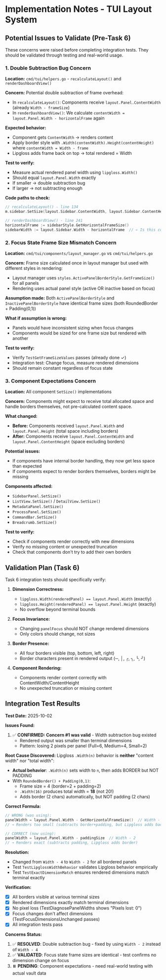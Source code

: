 # Implementation Notes - TUI Layout System

## Potential Issues to Validate (Pre-Task 6)

These concerns were raised before completing integration tests. They should be validated through testing and real-world usage.

### 1. Double Subtraction Bug Concern

**Location:** `cmd/tui/helpers.go` - `recalculateLayout()` and `renderDashboardView()`

**Concern:** Potential double subtraction of frame overhead:
- In `recalculateLayout()`: Components receive `layout.Panel.ContentWidth` (already `Width - frameSize`)
- In `renderDashboardView()`: We calculate `contentWidth = layout.Panel.Width - horizontalFrame` again

**Expected behavior:**
- Component gets `ContentWidth` → renders content
- Apply border style with `.Width(contentWidth).Height(contentHeight)` where `contentWidth = Width - frame`
- Lipgloss adds frame back on top → total rendered = Width

**Test to verify:**
- Measure actual rendered panel width using `lipgloss.Width()`
- Should equal `layout.Panel.Width` exactly
- If smaller → double subtraction bug
- If larger → not subtracting enough

**Code paths to check:**
```go
// recalculateLayout() - line 134
m.sidebar.SetSize(layout.Sidebar.ContentWidth, layout.Sidebar.ContentHeight)

// renderDashboardView() - line 241
horizontalFrame := sidebarStyle.GetHorizontalFrameSize()
sidebarWidth := layout.Sidebar.Width - horizontalFrame  // ← Is this correct?
```

### 2. Focus State Frame Size Mismatch Concern

**Location:** `cmd/tui/components/layout_manager.go` vs `cmd/tui/helpers.go`

**Concern:** Frame size calculated once in layout manager but used with different styles in rendering:
- Layout manager uses `styles.ActivePanelBorderStyle.GetFrameSize()` for all panels
- Rendering uses actual panel style (active OR inactive based on focus)

**Assumption made:** Both `ActivePanelBorderStyle` and `InactivePanelBorderStyle` have identical frame sizes (both RoundedBorder + Padding(0,1))

**What if assumption is wrong:**
- Panels would have inconsistent sizing when focus changes
- Components would be sized for one frame size but rendered with another

**Test to verify:**
- Verify `TestGetFrameSizeValues` passes (already done ✓)
- Integration test: Change focus, measure rendered dimensions
- Should remain constant regardless of focus state

### 3. Component Expectations Concern

**Location:** All component `SetSize()` implementations

**Concern:** Components might expect to receive total allocated space and handle borders themselves, not pre-calculated content space.

**What changed:**
- **Before:** Components received `layout.Panel.Width` and `layout.Panel.Height` (total space including borders)
- **After:** Components receive `layout.Panel.ContentWidth` and `layout.Panel.ContentHeight` (space excluding borders)

**Potential issues:**
- If components have internal border handling, they now get less space than expected
- If components expect to render borders themselves, borders might be missing

**Components affected:**
- `SidebarPanel.SetSize()`
- `ListView.SetSize()` / `DetailView.SetSize()`
- `MetadataPanel.SetSize()`
- `ProcessPanel.SetSize()`
- `CommandBar.SetSize()`
- `Breadcrumb.SetSize()`

**Test to verify:**
- Check if components render correctly with new dimensions
- Verify no missing content or unexpected truncation
- Check that components don't try to add their own borders

## Validation Plan (Task 6)

Task 6 integration tests should specifically verify:

1. **Dimension Correctness:**
   - `lipgloss.Width(renderedPanel) == layout.Panel.Width` (exactly)
   - `lipgloss.Height(renderedPanel) == layout.Panel.Height` (exactly)
   - No overflow beyond terminal bounds

2. **Focus Invariance:**
   - Changing `panelFocus` should NOT change rendered dimensions
   - Only colors should change, not sizes

3. **Border Presence:**
   - All four borders visible (top, bottom, left, right)
   - Border characters present in rendered output (─, │, ╭, ╮, ╰, ╯)

4. **Component Rendering:**
   - Components render content correctly with ContentWidth/ContentHeight
   - No unexpected truncation or missing content

## Integration Test Results

**Test Date:** 2025-10-02

**Issues Found:**
1. ✅ **CONFIRMED: Concern #1 was valid** - Width subtraction bug existed
   - Rendered output was smaller than terminal dimensions
   - Pattern: losing 2 pixels per panel (Full=6, Medium=4, Small=2)

**Root Cause Discovered:**
Lipgloss `.Width(n)` behavior is **neither** "content width" nor "total width":
- **Actual behavior**: `.Width(n)` sets width to `n`, then adds BORDER but NOT PADDING
- With `RoundedBorder() + Padding(0,1)`:
  - Frame size = 4 (border=2 + padding=2)
  - `.Width(16)` produces total width = **18** (not 20!)
  - Adds border (2 chars) automatically, but NOT padding (2 chars)

**Correct Formula:**
```go
// WRONG (was using):
panelWidth = layout.Panel.Width - GetHorizontalFrameSize()  // Width - 4
// → Renders too small (subtracts border+padding, but Lipgloss adds back only border)

// CORRECT (now using):
panelWidth = layout.Panel.Width - paddingSize  // Width - 2
// → Renders exact (subtracts padding, Lipgloss adds border)
```

**Resolution:**
- Changed from `Width - 4` to `Width - 2` for all bordered panels
- Test `TestLipglossWidthBehavior` validates Lipgloss behavior empirically
- Test `TestExactDimensionMatch` ensures rendered dimensions match terminal exactly

**Verification:**
- [x] All borders visible at various terminal sizes
- [x] Rendered dimensions exactly match terminal dimensions
- [x] No pixel loss (TestDiagnosePanelWidths shows "Pixels lost: 0")
- [x] Focus changes don't affect dimensions (TestFocusDimensionsUnchanged passes)
- [x] All integration tests pass

**Concerns Status:**
1. ✅ **RESOLVED**: Double subtraction bug - fixed by using `Width - 2` instead of `Width - 4`
2. ✅ **VALIDATED**: Focus state frame sizes are identical - test confirms no dimension change on focus
3. ⏸️ **PENDING**: Component expectations - need real-world testing with actual vault data
